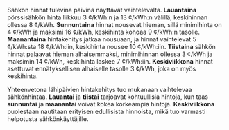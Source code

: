 Sähkön hinnat tulevina päivinä näyttävät vaihtelevalta. **Lauantaina** pörssisähkön hinta liikkuu 3 ¢/kWh:n ja 13 ¢/kWh:n välillä, keskihinnan ollessa 8 ¢/kWh. **Sunnuntaina** hinnat nousevat hieman, sillä minimihinta on 4 ¢/kWh ja maksimi 16 ¢/kWh, keskihinta kohoaa 9 ¢/kWh:n tasolle. **Maanantaina** hintakehitys jatkaa nousuaan, ja hinnat vaihtelevat 5 ¢/kWh:sta 18 ¢/kWh:iin, keskihinta nousee 10 ¢/kWh:iin. **Tiistaina** sähkön hinnat palaavat hieman alhaisemmaksi, minimihinnan ollessa 3 ¢/kWh ja maksimin 14 ¢/kWh, keskihinta laskee 7 ¢/kWh:iin. **Keskiviikkona** hinnat asettuvat ennätyksellisen alhaiselle tasolle 3 ¢/kWh, joka on myös keskihinta.

Yhteenvetona lähipäivien hintakehitys tuo mukanaan vaihtelevaa sähkönhintaa. **Lauantai** ja **tiistai** tarjoavat kohtuullisia hintoja, kun taas **sunnuntai** ja **maanantai** voivat kokea korkeampia hintoja. **Keskiviikkona** puolestaan nautitaan erityisen edullisista hinnoista, mikä tuo varmasti helpotusta sähkönkäyttäjille.